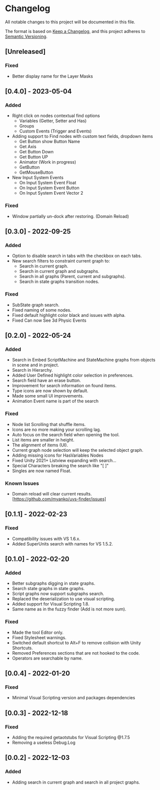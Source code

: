 # Changelog

All notable changes to this project will be documented in this file.

The format is based on [Keep a Changelog](https://keepachangelog.com/en/1.0.0/),
and this project adheres to [Semantic Versioning](https://semver.org/spec/v2.0.0.html).

## [Unreleased]

### Fixed

- Better display name for the Layer Masks

## [0.4.0] - 2023-05-04

### Added

- Right click on nodes contextual find options
	- Variables (Getter, Setter and Has)
	- Groups
	- Custom Events (Trigger and Events)
- Adding support to Find nodes with custom text fields, dropdown items
	- Get Button show Button Name
	- Get Axis
	- Get Button Down
	- Get Button UP
	- Animator (Work in progress)
	- GetButton
	- GetMouseButton
- New Input System Events
	- On Input System Event Float
	- On Input System Event Button
	- On Input System Event Vector 2

### Fixed

- Window partially un-dock after restoring. (Domain Reload)

## [0.3.0] - 2022-09-25

### Added

- Option to disable search in tabs with the checkbox on each tabs.
- New search filters to constraint current graph to:
	- Search in current graph.
	- Search in current graph and subgraphs.
	- Search in all graphs (Parent, current and subgraphs).
	- Search in state graphs transition nodes.

### Fixed

- SubState graph search.
- Fixed naming of some nodes.
- Fixed default highlight color black and issues with alpha.
- Fixed Can now See 3d Physic Events

## [0.2.0] - 2022-05-24

### Added

- Search in Embed ScriptMachine and StateMachine graphs from objects in scene and in project.
- Search in Hierarchy.
- Added User Defined highlight color selection in preferences.
- Search field have an erase button.
- Improvement for search information on found items.
- Type icons are now shown by default.
- Made some small UI improvements.
- Animation Event name is part of the search

### Fixed

- Node list Scrolling that shuffle items.
- Icons are no more making your scrolling lag.
- Auto focus on the search field when opening the tool.
- List items are smaller in height.
- The alignment of items (UI).
- Current graph node selection will keep the selected object graph.
- Adding missing icons for HasVariables Nodes
- Fixed Unity 2021+ Listview expanding with search...
- Special Characters breaking the search like "[ ]"
- Singles are now named Float.

### Known Issues

- Domain reload will clear current results. [https://github.com/myanko/uvs-finder/issues]

## [0.1.1] - 2022-02-23

### Fixed

- Compatibility issues with VS 1.6.x.
- Added SuperUnits search with names for VS 1.5.2.

## [0.1.0] - 2022-02-20

### Added

- Better subgraphs digging in state graphs.
- Search state graphs in state graphs.
- Script graphs now support subgraphs search.
- Replaced the deserialization to use visual scripting.
- Added support for Visual Scripting 1.8.
- Same name as in the fuzzy finder (Add is not more sum).

### Fixed

- Made the tool Editor only.
- Fixed Stylesheet warnings.
- Switched default shortcut to Alt+F to remove collision with Unity Shortcuts.
- Removed Preferences sections that are not hooked to the code.
- Operators are searchable by name.

## [0.0.4] - 2022-01-20

### Fixed

- Minimal Visual Scripting version and packages dependencies

## [0.0.3] - 2022-12-18

### Fixed

- Adding the required getaotstubs for Visual Scripting @1.7.5
- Removing a useless  Debug.Log

## [0.0.2] - 2022-12-03

### Added

- Adding search in current graph and search in all project graphs.